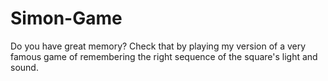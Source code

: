 # Simon-Game
Do you have great memory? Check that by playing my version of a very famous game of remembering the right sequence of the square's light and sound.
